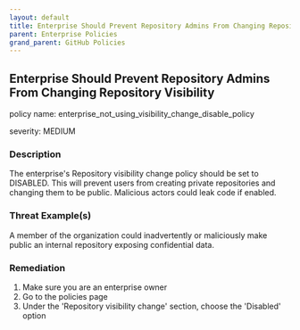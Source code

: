 ```yaml
---
layout: default
title: Enterprise Should Prevent Repository Admins From Changing Repository Visibility
parent: Enterprise Policies
grand_parent: GitHub Policies
---
```



## Enterprise Should Prevent Repository Admins From Changing Repository Visibility
policy name: enterprise_not_using_visibility_change_disable_policy

severity: MEDIUM

### Description
The enterprise's Repository visibility change policy should be set to DISABLED. This will prevent users from creating private repositories and changing them to be public. Malicious actors could leak code if enabled.

### Threat Example(s)
A member of the organization could inadvertently or maliciously make public an internal repository exposing confidential data.



### Remediation
1. Make sure you are an enterprise owner
2. Go to the policies page
3. Under the 'Repository visibility change' section, choose the 'Disabled' option



